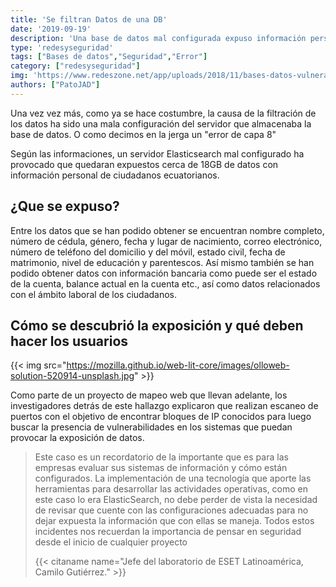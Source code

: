 ```yaml
---
title: 'Se filtran Datos de una DB'
date: '2019-09-19'
description: 'Una base de datos mal configurada expuso información personal de millones de ciudadanos de Ecuador, como nombres completos, números de teléfono e información financiera.'
type: 'redesyseguridad'
tags: ["Bases de datos","Seguridad","Error"]
category: ["redesyseguridad"]
img: 'https://www.redeszone.net/app/uploads/2018/11/bases-datos-vulnerabilidades.jpg'
authors: ["PatoJAD"]
---
```


Una vez vez más, como ya se hace costumbre, la causa de la filtración de los datos ha sido una mala configuración del servidor que almacenaba la base de datos. O como decimos en la jerga un "error de capa 8"

Según las informaciones, un servidor Elasticsearch mal configurado ha provocado que quedaran expuestos cerca de 18GB de datos con información personal de ciudadanos ecuatorianos.

## ¿Que se expuso?

Entre los datos que se han podido obtener se encuentran nombre completo, número de cédula, género, fecha y lugar de nacimiento, correo electrónico, número de teléfono del domicilio y del móvil, estado civil, fecha de matrimonio, nivel de educación y parentescos. Así mismo también se han podido obtener datos con información bancaria como puede ser el estado de la cuenta, balance actual en la cuenta etc., así como datos relacionados con el ámbito laboral de los ciudadanos.

 

## Cómo se descubrió la exposición y qué deben hacer los usuarios

{{< img src="https://mozilla.github.io/web-lit-core/images/olloweb-solution-520914-unsplash.jpg" >}}

Como parte de un proyecto de mapeo web que llevan adelante, los investigadores detrás de este hallazgo explicaron que realizan escaneo de puertos con el objetivo de encontrar bloques de IP conocidos para luego buscar la presencia de vulnerabilidades en los sistemas que puedan provocar la exposición de datos.

>Este caso es un recordatorio de la importante que es para las empresas evaluar sus sistemas de información y cómo están configurados. La implementación de una tecnología que aporte las herramientas para desarrollar las actividades operativas, como en este caso lo era ElasticSearch, no debe perder de vista la necesidad de revisar que cuente con las configuraciones adecuadas para no dejar expuesta la información que con ellas se maneja. Todos estos incidentes nos recuerdan la importancia de pensar en seguridad desde el inicio de cualquier proyecto
>
> {{< citaname name="Jefe del laboratorio de ESET Latinoamérica, Camilo Gutiérrez." >}}
